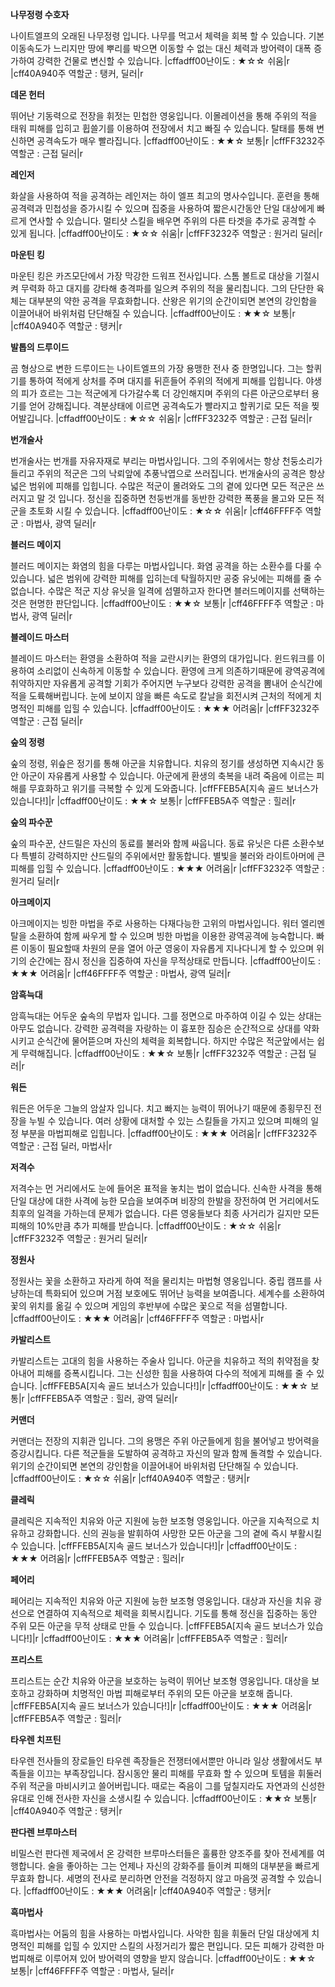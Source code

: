 **나무정령 수호자**

나이트엘프의 오래된 나무정령 입니다. 나무를 먹고서 체력을 회복 할 수 있습니다. 기본 이동속도가 느리지만 땅에 뿌리를 박으면 이동할 수 없는 대신 체력과 방어력이 대폭 증가하여 강력한 건물로 변신할 수 있습니다.
|cffadff00난이도 : ★☆☆ 쉬움|r
|cff40A940주 역할군 : 탱커, 딜러|r

**데몬 헌터**

뛰어난 기동력으로 전장을 휘젓는 민첩한 영웅입니다. 이몰레이션을 통해 주위의 적을 태워 피해를 입히고 휩쓸기를 이용하여 전장에서 치고 빠질 수 있습니다. 탈태를 통해 변신하면 공격속도가 매우 빨라집니다.
|cffadff00난이도 : ★★☆ 보통|r
|cffFF3232주 역할군 : 근접 딜러|r

**레인저**

화살을 사용하여 적을 공격하는 레인저는 하이 엘프 최고의 명사수입니다. 훈련을 통해 공격력과 민첩성을 증가시킬 수 있으며 집중을 사용하여 짧은시간동안 단일 대상에게 빠르게 연사할 수 있습니다. 멀티샷 스킬을 배우면 주위의 다른 타겟을 추가로 공격할 수 있게 됩니다.
|cffadff00난이도 : ★☆☆ 쉬움|r
|cffFF3232주 역할군 : 원거리 딜러|r

**마운틴 킹**

마운틴 킹은 카즈모단에서 가장 막강한 드워프 전사입니다. 스톰 볼트로 대상을 기절시켜 무력화 하고 대지를 강타해 충격파를 일으켜 주위의 적을 물리칩니다. 그의 단단한 육체는 대부분의 약한 공격을 무효화합니다. 산왕은 위기의 순간이되면 본연의 강인함을 이끌어내어 바위처럼 단단해질 수 있습니다.
|cffadff00난이도 : ★★☆ 보통|r
|cff40A940주 역할군 : 탱커|r

**발톱의 드루이드**

곰 형상으로 변한 드루이드는 나이트엘프의 가장 용맹한 전사 중 한명입니다. 그는 할퀴기를 통하여 적에게 상처를 주며 대지를 뒤흔들어 주위의 적에게 피해를 입힙니다. 야생의 피가 흐르는 그는 적군에게 다가갈수록 더 강인해지며 주위의 다른 아군으로부터 용기를 얻어 강해집니다. 격분상태에 이르면 공격속도가 빨라지고 할퀴기로 모든 적을 찢어발깁니다.
|cffadff00난이도 : ★☆☆ 쉬움|r
|cffFF3232주 역할군 : 근접 딜러|r

**번개술사**

번개술사는 번개를 자유자재로 부리는 마법사입니다. 그의 주위에서는 항상 천둥소리가 들리고 주위의 적군은 그의 낙뢰앞에 추풍낙엽으로 쓰러집니다. 번개술사의 공격은 항상 넓은 범위에 피해를 입힙니다. 수많은 적군이 몰려와도 그의 곁에 있다면 모든 적군은 쓰러지고 말 것 입니다. 정신을 집중하면 천둥번개를 동반한 강력한 폭풍을 몰고와 모든 적군을 초토화 시킬 수 있습니다.
|cffadff00난이도 : ★☆☆ 쉬움|r
|cff46FFFF주 역할군 : 마법사, 광역 딜러|r

**블러드 메이지**

블러드 메이지는 화염의 힘을 다루는 마법사입니다. 화염 공격을 하는 소환수를 다룰 수 있습니다. 넓은 범위에 강력한 피해를 입히는데 탁월하지만 공중 유닛에는 피해를 줄 수 없습니다. 수많은 적군 지상 유닛을 일격에 섬멸하고자 한다면 블러드메이지를 선택하는 것은 현명한 판단입니다.
|cffadff00난이도 : ★★☆ 보통|r
|cff46FFFF주 역할군 : 마법사, 광역 딜러|r

**블레이드 마스터**

블레이드 마스터는 환영을 소환하여 적을 교란시키는 환영의 대가입니다. 윈드워크를 이용하여 소리없이 신속하게 이동할 수 있습니다. 환영에 크게 의존하기때문에 광역공격에 취약하지만 자유롭게 공격할 기회가 주어지면 누구보다 강력한 공격을 뽐내어 순식간에 적을 도륙해버립니다. 눈에 보이지 않을 빠른 속도로 칼날을 회전시켜 근처의 적에게 치명적인 피해를 입힐 수 있습니다.
|cffadff00난이도 : ★★★ 어려움|r
|cffFF3232주 역할군 : 근접 딜러|r

**숲의 정령**

숲의 정령, 위슾은 정기를 통해 아군을 치유합니다.  치유의 정기를 생성하면 지속시간 동안 아군이 자유롭게 사용할 수 있습니다. 아군에게 환생의 축복을 내려 죽음에 이르는 피해를 무효화하고 위기를 극복할 수 있게 도와줍니다.
|cffFFEB5A[지속 골드 보너스가 있습니다!]|r
|cffadff00난이도 : ★★☆ 보통|r
|cffFFEB5A주 역할군 : 힐러|r


**숲의 파수꾼**

숲의 파수꾼, 샨드릴은 자신의 동료를 불러와 함께 싸웁니다. 동료 유닛은 다른 소환수보다 특별히 강력하지만 샨드릴의 주위에서만 활동합니다. 별빛을 불러와 라이트아머에 큰 피해를 입힐 수 있습니다.
|cffadff00난이도 : ★★★ 어려움|r
|cffFF3232주 역할군 : 원거리 딜러|r

**아크메이지**

아크메이지는 빙한 마법을 주로 사용하는 다재다능한 고위의 마법사입니다. 워터 엘리멘탈을 소환하여 함께 싸우게 할 수 있으며 빙한 마법을 이용한 광역공격에 능숙합니다. 빠른 이동이 필요할때 차원의 문을 열어 아군 영웅이 자유롭게 지나다니게 할 수 있으며 위기의 순간에는 잠시 정신을 집중하여 자신을 무적상태로 만듭니다.
|cffadff00난이도 : ★★★ 어려움|r
|cff46FFFF주 역할군 : 마법사, 광역 딜러|r

**암흑늑대**

암흑늑대는 어두운 숲속의 무법자 입니다. 그를 정면으로 마주하여 이길 수 있는 상대는 아무도 없습니다. 강력한 공격력을 자랑하는 이 흉포한 짐승은 순간적으로 상대를 약화시키고 순식간에 물어뜯으며 자신의 체력을 회복합니다. 하지만 수많은 적군앞에서는 쉽게 무력해집니다.
|cffadff00난이도 : ★★☆ 보통|r
|cffFF3232주 역할군 : 근접 딜러|r

**워든**

워든은 어두운 그늘의 암살자 입니다. 치고 빠지는 능력이 뛰어나기 때문에 종횡무진 전장을 누빌 수 있습니다. 여러 상황에 대처할 수 있는 스킬들을 가지고 있으며 피해의 일정 부분을 마법피해로 입힙니다.
|cffadff00난이도 : ★★★ 어려움|r
|cffFF3232주 역할군 : 근접 딜러, 마법사|r

**저격수**

저격수는 먼 거리에서도 눈에 들어온 표적을 놓치는 법이 없습니다. 신속한 사격을 통해 단일 대상에 대한 사격에 능한 모습을 보여주며 비장의 한발을 장전하여 먼 거리에서도 최후의 일격을 가하는데 문제가 없습니다. 다른 영웅들보다 최종 사거리가 길지만 모든 피해의 10%만큼 추가 피해를 받습니다.
|cffadff00난이도 : ★☆☆ 쉬움|r
|cffFF3232주 역할군 : 원거리 딜러|r

**정원사**

정원사는 꽃을 소환하고 자라게 하여 적을 물리치는 마법형 영웅입니다. 중립 캠프를 사냥하는데 특화되어 있으며 거점 보호에도 뛰어난 능력을 보여줍니다. 세계수를 소환하여 꽃의 위치를 옮길 수 있으며 게임의 후반부에 수많은 꽃으로 적을 섬멸합니다.
|cffadff00난이도 : ★★★ 어려움|r
|cff46FFFF주 역할군 : 마법사|r

**카발리스트**

카발리스트는 고대의 힘을 사용하는 주술사 입니다. 아군을 치유하고 적의 취약점을 찾아내어 피해를 증폭시킵니다. 그는 신성한 힘을 사용하여 다수의 적에게 피해를 줄 수 있습니다.
|cffFFEB5A[지속 골드 보너스가 있습니다!]|r
|cffadff00난이도 : ★★☆ 보통|r
|cffFFEB5A주 역할군 : 힐러, 광역 딜러|r

**커맨더**

커맨더는 전장의 지휘관 입니다. 그의 용맹은 주위 아군들에게 힘을 불어넣고 방어력을 증강시킵니다. 다른 적군들을 도발하여 공격하고 자신의 말과 함께 돌격할 수 있습니다. 위기의 순간이되면 본연의 강인함을 이끌어내어 바위처럼 단단해질 수 있습니다.
|cffadff00난이도 : ★☆☆ 쉬움|r
|cff40A940주 역할군 : 탱커|r

**클레릭**

클레릭은 지속적인 치유와 아군 지원에 능한 보조형 영웅입니다. 아군을 지속적으로 치유하고 강화합니다. 신의 권능을 발휘하여 사망한 모든 아군을 그의 곁에 즉시 부활시킬 수 있습니다.
|cffFFEB5A[지속 골드 보너스가 있습니다!]|r
|cffadff00난이도 : ★★★ 어려움|r
|cffFFEB5A주 역할군 : 힐러|r

**페어리**

페어리는 지속적인 치유와 아군 지원에 능한 보조형 영웅입니다. 대상과 자신을 치유 광선으로 연결하여 지속적으로 체력을 회복시킵니다. 기도를 통해 정신을 집중하는 동안 주위 모든 아군을 무적 상태로 만들 수 있습니다.
|cffFFEB5A[지속 골드 보너스가 있습니다!]|r
|cffadff00난이도 : ★★★ 어려움|r
|cffFFEB5A주 역할군 : 힐러|r

**프리스트**

프리스트는 순간 치유와 아군을 보호하는 능력이 뛰어난 보조형 영웅입니다. 대상을 보호하고 강화하며 치명적인 마법 피해로부터 주위의 모든 아군을 보호해 줍니다.
|cffFFEB5A[지속 골드 보너스가 있습니다!]|r
|cffadff00난이도 : ★★★ 어려움|r
|cffFFEB5A주 역할군 : 힐러|r

**타우렌 치프틴**

타우렌 전사들의 장로들인 타우렌 족장들은 전쟁터에서뿐만 아니라 일상 생활에서도 부족들을 이끄는 부족장입니다. 잠시동안 물리 피해를 무효화 할 수 있으며 토템을 휘둘러 주위 적군을 마비시키고 쓸어버립니다. 때로는 죽음이 그를 덮칠지라도 자연과의 신성한 유대로 인해 전사한 자신을 소생시킬 수 있습니다.
|cffadff00난이도 : ★★☆ 보통|r
|cff40A940주 역할군 : 탱커|r

**판다렌 브루마스터**

비밀스런 판다렌 제국에서 온 강력한 브루마스터들은 훌륭한 양조주를 찾아 전세계를 여행합니다. 술을 좋아하는 그는 언제나 자신의 강화주를 들이켜 피해의 대부분을 빠르게 무효화 합니다. 세명의 전사로 분리하면 안전을 걱정하지 않고 마음껏 공격할 수 있습니다.
|cffadff00난이도 : ★★★ 어려움|r
|cff40A940주 역할군 : 탱커|r

**흑마법사**

흑마법사는 어둠의 힘을 사용하는 마법사입니다. 사악한 힘을 휘둘러 단일 대상에게 치명적인 피해를 입힐 수 있지만 스킬의 사정거리가 짧은 편입니다. 모든 피해가 강력한 마법피해로 이루어져 있어 방어력의 영향을 받지 않습니다.
|cffadff00난이도 : ★★☆ 보통|r
|cff46FFFF주 역할군 : 마법사, 딜러|r